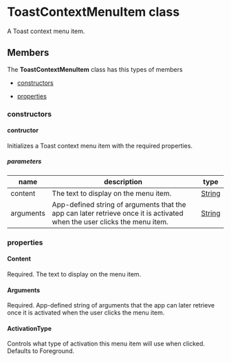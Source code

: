 
# ToastContextMenuItem class

A Toast context menu item.

## Members

The **ToastContextMenuItem** class has this types of members

* [constructors](#constructors)

* [properties](#properties)

### constructors

#### contructor

Initializes a Toast context menu item with the required properties.

##### parameters



| name | description | type || --- | --- | --- || content | The text to display on the menu item. | [String](https://msdn.microsoft.com/library/windows/apps/System.String) || arguments | App-defined string of arguments that the app can later retrieve once it is activated when the user clicks the menu item. | [String](https://msdn.microsoft.com/library/windows/apps/System.String) |
### properties

#### Content

Required. The text to display on the menu item.

#### Arguments

Required. App-defined string of arguments that the app can later retrieve once it is activated when the user clicks the menu item.

#### ActivationType

Controls what type of activation this menu item will use when clicked. Defaults to Foreground.
